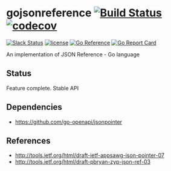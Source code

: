 # gojsonreference [![Build Status](https://github.com/go-openapi/jsonreference/actions/workflows/go-test.yml/badge.svg)](https://github.com/go-openapi/jsonreference/actions?query=workflow%3A"go+test") [![codecov](https://codecov.io/gh/go-openapi/jsonreference/branch/master/graph/badge.svg)](https://codecov.io/gh/go-openapi/jsonreference)

[![Slack Status](https://slackin.goswagger.io/badge.svg)](https://slackin.goswagger.io)
[![license](http://img.shields.io/badge/license-Apache%20v2-orange.svg)](https://raw.githubusercontent.com/go-openapi/jsonreference/master/LICENSE)
[![Go Reference](https://pkg.go.dev/badge/github.com/go-openapi/jsonreference.svg)](https://pkg.go.dev/github.com/go-openapi/jsonreference)
[![Go Report Card](https://goreportcard.com/badge/github.com/go-openapi/jsonreference)](https://goreportcard.com/report/github.com/go-openapi/jsonreference)

An implementation of JSON Reference - Go language

## Status
Feature complete. Stable API

## Dependencies
* https://github.com/go-openapi/jsonpointer

## References

* http://tools.ietf.org/html/draft-ietf-appsawg-json-pointer-07
* http://tools.ietf.org/html/draft-pbryan-zyp-json-ref-03
